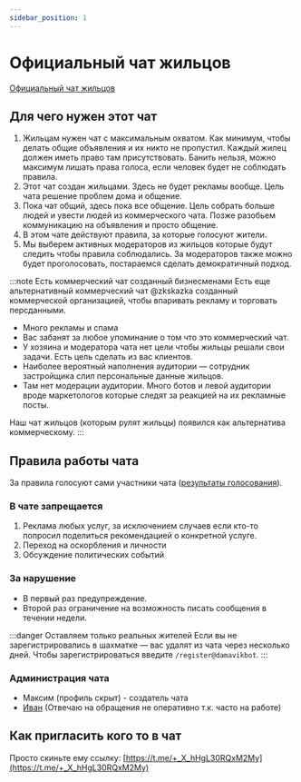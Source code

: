 ```yaml
---
sidebar_position: 1
---
```


# Официальный чат жильцов

[Официальный чат жильцов](https://t.me/+_X_hHgL30RQxM2My)

## Для чего нужен этот чат

1. Жильцам нужен чат с максимальным охватом. Как минимум, чтобы делать общие объявления и их никто не пропустил. Каждый жилец должен иметь право там присутствовать. Банить нельзя, можно максимум
   лишать права голоса, если человек будет не соблюдать правила.
2. Этот чат создан жильцами. Здесь не будет рекламы вообще. Цель чата решение проблем дома и общение.
3. Пока чат общий, здесь пока все общение. Цель собрать больше людей и увести людей из коммерческого чата. Позже разобьем коммуникацию на объявления и просто общение.
4. В этом чате действуют правила, за которые голосуют жители. 
5. Мы выберем активных модераторов из жильцов которые будут следить чтобы правила соблюдались. За модераторов также можно будет проголосовать, постараемся сделать демократичный подход.


:::note Есть коммерческий чат созданный бизнесменами
Есть еще альтернативный коммерческий чат @zkskazka созданный коммерческой организацией, чтобы впаривать рекламу и торговать персданными. 
- Много рекламы и спама
- Вас забанят за любое упоминание о том что это коммерческий чат. 
- У хозяина и модератора чата нет цели чтобы жильцы решали свои задачи. Есть цель сделать из вас клиентов.
- Наиболее вероятный наполнения аудитории — сотрудник застройщика слил персональные данные жильцов.
- Там нет модерации аудитории. Много ботов и левой аудитории вроде маркетологов которые следят за реакцией на их рекламные посты.

Наш чат жильцов (которым рулят жильцы) появился как альтернатива коммерческому.
:::


## Правила работы чата

За правила голосуют сами участники чата ([результаты голосования](https://t.me/c/1610877642/16548)).

### В чате запрещается
1. Реклама любых услуг, за исключением случаев если кто-то попросил поделиться рекомендацией о конкретной услуге.
2. Переход на оскорбления и личности
3. Обсуждение политических событий

### За нарушение
- В первый раз предупреждение.
- Второй раз ограничение на возможность писать сообщения в течении недели.

:::danger Оставляем только реальных жителей
Если вы не зарегистрировались в шахматке — вас удалят из чата через несколько дней. Чтобы зарегистрироваться введите ```/register@damavikbot```.
:::

### Администрация чата
- Максим (профиль скрыт) - создатель чата
- [Иван](https://t.me/northleshiy) (Отвечаю на обращения не оперативно т.к. часто на работе)

## Как пригласить кого то в чат
Просто скиньте ему ссылку: [https://t.me/+_X_hHgL30RQxM2My](https://t.me/+_X_hHgL30RQxM2My)
